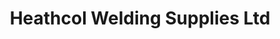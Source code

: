 ---
title: "Heathcol Welding Supplies Ltd"
url: /gateshead/heathcol-welding-supplies-ltd/
shop: shop
---